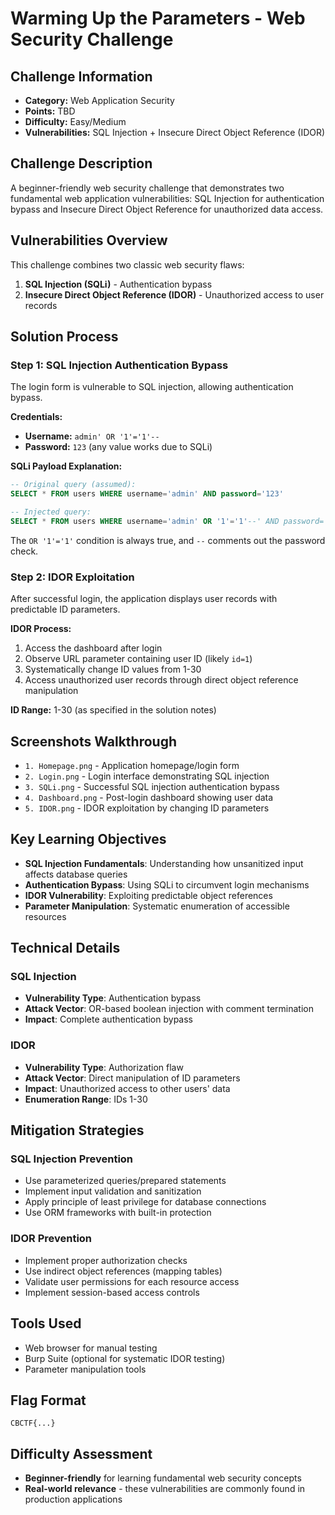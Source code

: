 # Warming Up the Parameters - Web Security Challenge

## Challenge Information
- **Category:** Web Application Security
- **Points:** TBD
- **Difficulty:** Easy/Medium
- **Vulnerabilities:** SQL Injection + Insecure Direct Object Reference (IDOR)

## Challenge Description
A beginner-friendly web security challenge that demonstrates two fundamental web application vulnerabilities: SQL Injection for authentication bypass and Insecure Direct Object Reference for unauthorized data access.

## Vulnerabilities Overview
This challenge combines two classic web security flaws:
1. **SQL Injection (SQLi)** - Authentication bypass
2. **Insecure Direct Object Reference (IDOR)** - Unauthorized access to user records

## Solution Process

### Step 1: SQL Injection Authentication Bypass
The login form is vulnerable to SQL injection, allowing authentication bypass.

**Credentials:**
- **Username:** `admin' OR '1'='1'--`
- **Password:** `123` (any value works due to SQLi)

**SQLi Payload Explanation:**
```sql
-- Original query (assumed):
SELECT * FROM users WHERE username='admin' AND password='123'

-- Injected query:
SELECT * FROM users WHERE username='admin' OR '1'='1'--' AND password='123'
```

The `OR '1'='1'` condition is always true, and `--` comments out the password check.

### Step 2: IDOR Exploitation
After successful login, the application displays user records with predictable ID parameters.

**IDOR Process:**
1. Access the dashboard after login
2. Observe URL parameter containing user ID (likely `id=1`)
3. Systematically change ID values from 1-30
4. Access unauthorized user records through direct object reference manipulation

**ID Range:** 1-30 (as specified in the solution notes)

## Screenshots Walkthrough
- `1. Homepage.png` - Application homepage/login form
- `2. Login.png` - Login interface demonstrating SQL injection
- `3. SQLi.png` - Successful SQL injection authentication bypass
- `4. Dashboard.png` - Post-login dashboard showing user data
- `5. IDOR.png` - IDOR exploitation by changing ID parameters

## Key Learning Objectives
- **SQL Injection Fundamentals**: Understanding how unsanitized input affects database queries
- **Authentication Bypass**: Using SQLi to circumvent login mechanisms
- **IDOR Vulnerability**: Exploiting predictable object references
- **Parameter Manipulation**: Systematic enumeration of accessible resources

## Technical Details

### SQL Injection
- **Vulnerability Type**: Authentication bypass
- **Attack Vector**: OR-based boolean injection with comment termination
- **Impact**: Complete authentication bypass

### IDOR
- **Vulnerability Type**: Authorization flaw
- **Attack Vector**: Direct manipulation of ID parameters
- **Impact**: Unauthorized access to other users' data
- **Enumeration Range**: IDs 1-30

## Mitigation Strategies

### SQL Injection Prevention
- Use parameterized queries/prepared statements
- Implement input validation and sanitization
- Apply principle of least privilege for database connections
- Use ORM frameworks with built-in protection

### IDOR Prevention
- Implement proper authorization checks
- Use indirect object references (mapping tables)
- Validate user permissions for each resource access
- Implement session-based access controls

## Tools Used
- Web browser for manual testing
- Burp Suite (optional for systematic IDOR testing)
- Parameter manipulation tools

## Flag Format
`CBCTF{...}`

## Difficulty Assessment
- **Beginner-friendly** for learning fundamental web security concepts
- **Real-world relevance** - these vulnerabilities are commonly found in production applications
